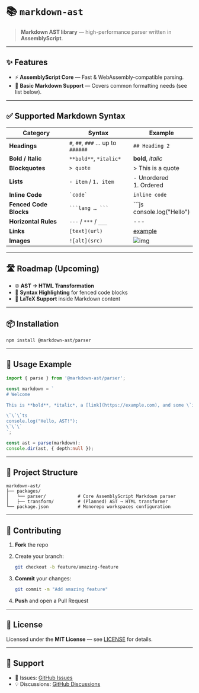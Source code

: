 # 📚 `markdown-ast`
<!--
[![NPM Version](https://img.shields.io/npm/v/markdown-ast-parser?color=blue\&label=version)](https://www.npmjs.com/package/markdown-ast-parser)
[![Build Status](https://img.shields.io/github/actions/workflow/status/your-username/markdown-ast/ci.yml?branch=main\&label=build)](https://github.com/your-username/markdown-ast/actions)
[![License](https://img.shields.io/github/license/your-username/markdown-ast?color=green)](./LICENSE)
[![Coverage Status](https://img.shields.io/codecov/c/github/your-username/markdown-ast?label=coverage)](https://codecov.io/gh/your-username/markdown-ast)
-->

> **Markdown AST library** — high-performance parser written in **AssemblyScript**.

---

## ✨ Features

* ⚡ **AssemblyScript Core** — Fast & WebAssembly-compatible parsing.
* 📝 **Basic Markdown Support** — Covers common formatting needs (see list below).

---

## ✅ Supported Markdown Syntax

| Category               | Syntax                            | Example                           |
| ---------------------- | --------------------------------- | --------------------------------- |
| **Headings**           | `#`, `##`, `###` … up to `######` | `## Heading 2`                    |
| **Bold / Italic**      | `**bold**`, `*italic*`            | **bold**, *italic*                |
| **Blockquotes**        | `> quote`                         | > This is a quote                 |
| **Lists**              | `- item` / `1. item`              | - Unordered <br> 1. Ordered       |
| **Inline Code**        | `` `code` ``                      | `inline code`                     |
| **Fenced Code Blocks** | ` ```lang … ``` `                 | \`\`\`js <br>console.log("Hello") |
| **Horizontal Rules**   | `---` / `***` / `___`             | ---                               |
| **Links**              | `[text](url)`                     | [example](https://github.com/pebrianz)    |
| **Images**             | `![alt](src)`                     | ![img](image.jpg)                 |

---

## 🛣 Roadmap (Upcoming)

* 🌐 **AST → HTML Transformation**
* 🎨 **Syntax Highlighting** for fenced code blocks
* 🔢 **LaTeX Support** inside Markdown content

---

## 📦 Installation

```bash
npm install @markdown-ast/parser
```

---

## 🚀 Usage Example

```typescript
import { parse } from '@markdown-ast/parser';

const markdown = `
# Welcome

This is **bold**, *italic*, a [link](https://example.com), and some \`inline code\`.

\`\`\`ts
console.log("Hello, AST!");
\`\`\`
`;

const ast = parse(markdown);
console.dir(ast, { depth:null });
```

---

## 📂 Project Structure

```
markdown-ast/
├── packages/
│   └── parser/            # Core AssemblyScript Markdown parser
│   ├── transform/         # (Planned) AST → HTML transformer
└── package.json           # Monorepo workspaces configuration
```

---

## 🤝 Contributing

1. **Fork** the repo
2. Create your branch:

   ```bash
   git checkout -b feature/amazing-feature
   ```
3. **Commit** your changes:

   ```bash
   git commit -m "Add amazing feature"
   ```
4. **Push** and open a Pull Request

---

## 📜 License

Licensed under the **MIT License** — see [LICENSE](./LICENSE) for details.

---

## 💬 Support

* 📌 Issues: [GitHub Issues](https://github.com/pebrianz/markdown-ast/issues)
* 💡 Discussions: [GitHub Discussions](https://github.com/pebrianz/markdown-ast/discussions)

